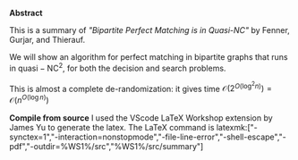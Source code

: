 **Abstract**

This is a summary of *"Bipartite Perfect Matching is in Quasi-NC"* by Fenner, Gurjar, and Thierauf.

We will show an algorithm for perfect matching in bipartite graphs that runs in $\mathsf{quasi-NC^2}$, for 
both the decision and search problems.

This is almost a complete de-randomization: it gives time $\mathcal{O}(2^{O(\log^2 n)}) = \mathcal{O}(n^{O(\log n)})$

**Compile from source**
I used the VScode LaTeX Workshop extension
by James Yu to generate the latex.
The LaTeX command is latexmk:["-synctex=1","-interaction=nonstopmode","-file-line-error","-shell-escape","-pdf","-outdir=%WS1%/src","%WS1%/src/summary"]
